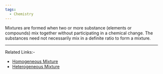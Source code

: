```yaml
---
tags:
  - Chemistry
---
```

Mixtures are formed when two or more substance (elements or compounds) mix together without participating in a chemical change. The substances need not necessarily mix in a definite ratio to form a mixture.

---
Related Links:-
- [Homogeneous Mixture](Homogeneous%20Mixture.md) 
- [Heterogeneous Mixture](Heterogeneous%20Mixture.md) 